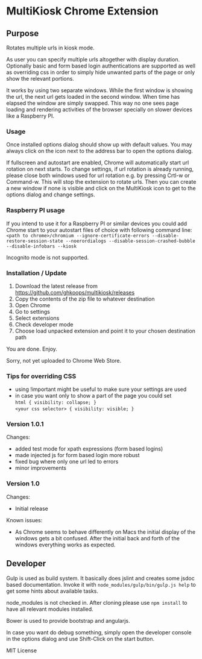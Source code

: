 # MultiKiosk Chrome Extension

## Purpose
Rotates multiple urls in kiosk mode.
 
As user you can specify multiple urls altogether with display duration. Optionally basic and form based login authentications are supported as well as overriding css in order to simply hide unwanted parts of the page or only show the relevant portions.

It works by using two separate windows. While the first window is showing the url, the next url gets loaded in the second window. When time has elapsed the window are simply swapped. This way no one sees page loading and rendering activities of the browser specially on slower devices like a Raspberry PI.

### Usage
Once installed options dialog should show up with default values. You may always click on the icon next to the address bar to open the options dialog. 

If fullscreen and autostart are enabled, Chrome will automatically start url rotation on next starts. To change settings, if url rotation is already running, please close both windows used for url rotation e.g. by pressing Crtl-w or Command-w. This will stop the extension to rotate urls. Then you can create a new window if none is visible and click on the MultiKiosk icon to get to the options dialog and change settings.

### Raspberry PI usage
If you intend to use it for a Raspberry PI or similar devices you could add Chrome start to your autostart files of choice with following command line:  
`<path to chrome>/chromium --ignore-certificate-errors --disable-restore-session-state --noerordialogs --disable-session-crashed-bubble --disable-infobars --kiosk`  

Incognito mode is not supported. 

### Installation / Update
1. Download the latest release from <https://github.com/ghkoops/multikiosk/releases>
1. Copy the contents of the zip file to whatever destination
2. Open Chrome
3. Go to settings
4. Select extensions
5. Check developer mode
6. Choose load unpacked extension and point it to your chosen destination path

You are done. Enjoy.

Sorry, not yet uploaded to Chrome Web Store. 


### Tips for overriding CSS
* using !important might be useful to make sure your settings are used
* in case you want only to show a part of the page you could set  
`html { visibility: collapse; }`   
`<your css selector> { visibility: visible; }`

### Version 1.0.1
Changes:  
* added test mode for xpath expressions (form based logins)
* made injected js for form based login more robust
* fixed bug where only one url led to errors
* minor improvements

### Version 1.0
Changes:  
* Initial release

Known issues:  
* As Chrome seems to behave differently on Macs the initial display of the windows gets a bit confused. After the initial back and forth of the windows everything works as expected. 


## Developer
Gulp is used as build system. It basically does jslint and creates some jsdoc based documentation. Invoke it with `node_modules/gulp/bin/gulp.js help` to get some hints about available tasks.

node_modules is not checked in. After cloning please use `npm install` to have all relevant modules installed. 

Bower is used to provide bootstrap and angularjs.

In case you want do debug something, simply open the developer console in the options dialog and use Shift-Click on the start button.  

MIT License 



